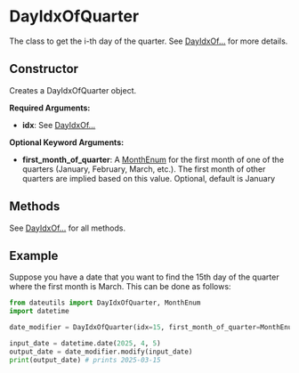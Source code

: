 # DayIdxOfQuarter

The class to get the i-th day of the quarter. See [DayIdxOf...] for more details.

## Constructor

Creates a DayIdxOfQuarter object.

**Required Arguments:**

- **idx**: See [DayIdxOf...]

**Optional Keyword Arguments:**

- **first_month_of_quarter**: A [MonthEnum] for the first month of one of the quarters (January, February, March, etc.). The first month of other quarters are implied based on this value. Optional, default is January

## Methods

See [DayIdxOf...] for all methods.

## Example

Suppose you have a date that you want to find the 15th day of the quarter where the first month is March. This can be done as follows:

```python
from dateutils import DayIdxOfQuarter, MonthEnum
import datetime

date_modifier = DayIdxOfQuarter(idx=15, first_month_of_quarter=MonthEnum.March)

input_date = datetime.date(2025, 4, 5)
output_date = date_modifier.modify(input_date)
print(output_date) # prints 2025-03-15
```

[MonthEnum]: ./MonthEnum
[DayIdxOf...]: ./DayIdxOf
